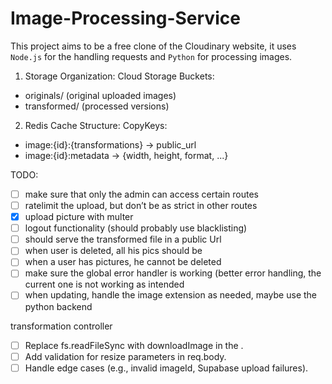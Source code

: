 # Image-Processing-Service

This project aims to be a free clone of the Cloudinary website, it uses `Node.js` for the handling requests and `Python` for processing images.

1. Storage Organization:
Cloud Storage Buckets:
- originals/           (original uploaded images)
- transformed/         (processed versions)

2. Redis Cache Structure:
CopyKeys:
- image:{id}:{transformations} -> public_url
- image:{id}:metadata -> {width, height, format, ...}

TODO:
- [ ] make sure that only the admin can access certain routes
- [ ] ratelimit the upload, but don’t be as strict in other routes
- [x] upload picture with multer
- [ ] logout functionality (should probably use blacklisting)
- [ ] should serve the transformed file in a public Url
- [ ] when user is deleted, all his pics should be
- [ ] when a user has pictures, he cannot be deleted
- [ ] make sure the global error handler is working (better error handling, the current one is not working as intended
- [ ] when updating, handle the image extension as needed, maybe use the python backend

transformation controller
- [ ] Replace fs.readFileSync with downloadImage in the .
- [ ] Add validation for resize parameters in req.body.
- [ ] Handle edge cases (e.g., invalid imageId, Supabase upload failures).
